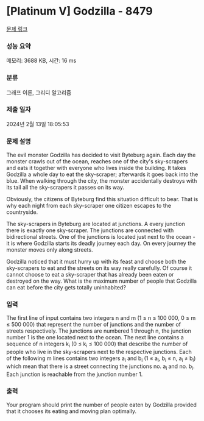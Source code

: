 # [Platinum V] Godzilla - 8479 

[문제 링크](https://www.acmicpc.net/problem/8479) 

### 성능 요약

메모리: 3688 KB, 시간: 16 ms

### 분류

그래프 이론, 그리디 알고리즘

### 제출 일자

2024년 2월 13일 18:05:53

### 문제 설명

<p>The evil monster Godzilla has decided to visit Byteburg again. Each day the monster crawls out of the ocean, reaches one of the city's sky-scrapers and eats it together with everyone who lives inside the building. It takes Godzilla a whole day to eat the sky-scraper; afterwards it goes back into the blue. When walking through the city, the monster accidentally destroys with its tail all the sky-scrapers it passes on its way.</p>

<p>Obviously, the citizens of Byteburg find this situation difficult to bear. That is why each night from each sky-scraper one citizen escapes to the countryside.</p>

<p>The sky-scrapers in Byteburg are located at junctions. A every junction there is exactly one sky-scraper. The junctions are connected with bidirectional streets. One of the junctions is located just next to the ocean - it is where Godzilla starts its deadly journey each day. On every journey the monster moves only along streets.</p>

<p>Godzilla noticed that it must hurry up with its feast and choose both the sky-scrapers to eat and the streets on its way really carefully. Of course it cannot choose to eat a sky-scraper that has already been eaten or destroyed on the way. What is the maximum number of people that Godzilla can eat before the city gets totally uninhabited?</p>

### 입력 

 <p>The first line of input contains two integers n and m (1 ≤ n ≤ 100 000, 0 ≤ m ≤ 500 000) that represent the number of junctions and the number of streets respectively. The junctions are numbered 1 through n, the junction number 1 is the one located next to the ocean. The next line contains a sequence of n integers k<sub>i</sub> (0 ≤ k<sub>i</sub> ≤ 100 000) that describe the number of people who live in the sky-scrapers next to the respective junctions. Each of the following m lines contains two integers a<sub>i</sub> and b<sub>i</sub> (1 ≤ a<sub>i</sub>, b<sub>i</sub> ≤ n, a<sub>i</sub> ≠ b<sub>i</sub>) which mean that there is a street connecting the junctions no. a<sub>i</sub> and no. b<sub>i</sub>. Each junction is reachable from the junction number 1.</p>

### 출력 

 <p>Your program should print the number of people eaten by Godzilla provided that it chooses its eating and moving plan optimally.</p>

